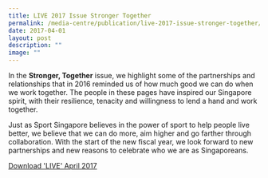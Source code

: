 ```yaml
---
title: LIVE 2017 Issue Stronger Together
permalink: /media-centre/publication/live-2017-issue-stronger-together/
date: 2017-04-01
layout: post
description: ""
image: ""
---
```

In the **Stronger, Together** issue, we highlight some of the partnerships and relationships that in 2016 reminded us of how much good we can do when we work together. The people in these pages have inspired our Singapore spirit, with their resilience, tenacity and willingness to lend a hand and work together. 

Just as Sport Singapore believes in the power of sport to help people live better, we believe that we can do more, aim higher and go farther through collaboration. With the start of the new fiscal year, we look forward to new partnerships and new reasons to celebrate who we are as Singaporeans.

[Download 'LIVE' April 2017](/files/Media%20Centre/Publication/Live_Magazine_April_2017.pdf)